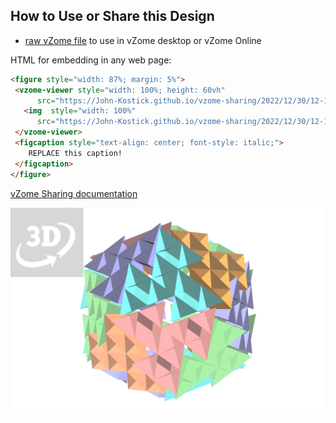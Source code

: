 
## How to Use or Share this Design

 - [raw vZome file](<https://raw.githubusercontent.com/John-Kostick/vzome-sharing/main/2022/12/30/12-14-54-Quintetra-3-5-Octet/Quintetra-3-5-Octet.vZome>) to use in vZome desktop or vZome Online
 
 HTML for embedding in any web page:
 ```html
<figure style="width: 87%; margin: 5%">
  <vzome-viewer style="width: 100%; height: 60vh"
       src="https://John-Kostick.github.io/vzome-sharing/2022/12/30/12-14-54-Quintetra-3-5-Octet/Quintetra-3-5-Octet.vZome" >
    <img  style="width: 100%"
       src="https://John-Kostick.github.io/vzome-sharing/2022/12/30/12-14-54-Quintetra-3-5-Octet/Quintetra-3-5-Octet.png" >
  </vzome-viewer>
  <figcaption style="text-align: center; font-style: italic;">
     REPLACE this caption!
  </figcaption>
</figure>
 ```

[vZome Sharing documentation](https://vzome.github.io/vzome/sharing.html#how-it-works)

![Image](<Quintetra-3-5-Octet.png>)

